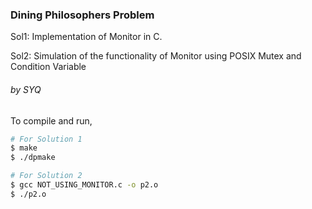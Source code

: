 ### Dining Philosophers Problem
Sol1: Implementation of Monitor in C.


Sol2: Simulation of the functionality of Monitor using POSIX Mutex and Condition Variable

###### by SYQ

To compile and run,
```bash
# For Solution 1
$ make
$ ./dpmake

# For Solution 2
$ gcc NOT_USING_MONITOR.c -o p2.o
$ ./p2.o
```
